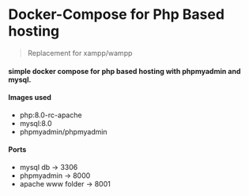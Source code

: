 # Docker-Compose for Php Based hosting

> Replacement for xampp/wampp
 
#### simple docker compose for php based hosting with phpmyadmin and mysql.


#### Images used

- php:8.0-rc-apache
- mysql:8.0
- phpmyadmin/phpmyadmin

#### Ports

- mysql db -> 3306
- phpmyadmin -> 8000
- apache www folder -> 8001


